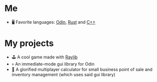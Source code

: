 # Me
  - 🖥️ Favorite languages: [Odin](https://odin-lang.org/), [Rust](https://rust-lang.org) and [C++](https://www.youtube.com/watch?v=dQw4w9WgXcQ)
# My projects
  - 🕹️ A cool game made with [Raylib](https://raylib.com)
  - 💀 An immediate-mode gui library for Odin
  - 🏪 A glorified multiplayer calculator for small business point of sale and inventory management (which uses said gui library)
